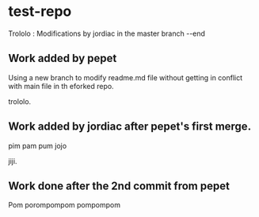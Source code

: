# test-repo


Trololo : Modifications by jordiac in the master branch
--end

## Work added by pepet 

Using a new branch to modify readme.md file without getting in conflict with main file in th eforked repo.

trololo. 


## Work added by jordiac after pepet's first merge.

pim pam pum jojo

jiji.


## Work done after the 2nd commit from pepet

Pom porompompom pompompom
